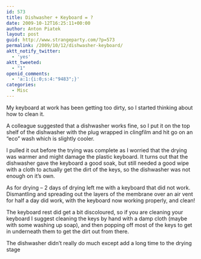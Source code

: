 ```yaml
---
id: 573
title: Dishwasher + Keyboard = ?
date: 2009-10-12T16:25:11+00:00
author: Anton Piatek
layout: post
guid: http://www.strangeparty.com/?p=573
permalink: /2009/10/12/dishwasher-keyboard/
aktt_notify_twitter:
  - 'yes'
aktt_tweeted:
  - "1"
openid_comments:
  - 'a:1:{i:0;s:4:"9483";}'
categories:
  - Misc
---
```

My keyboard at work has been getting too dirty, so I started thinking about how to clean it.

A colleague suggested that a dishwasher works fine, so I put it on the top shelf of the dishwasher with the plug wrapped in clingfilm and hit go on an &#8220;eco&#8221; wash which is slightly cooler.

I pulled it out before the trying was complete as I worried that the drying was warmer and might damage the plastic keyboard. It turns out that the dishwasher gave the keyboard a good soak, but still needed a good wipe with a cloth to actually get the dirt of the keys, so the dishwasher was not enough on it&#8217;s own.

As for drying &#8211; 2 days of drying left me with a keyboard that did not work. Dismantling and spreading out the layers of the membrane over an air vent for half a day did work, with the keyboard now working properly, and clean!

The keyboard rest did get a bit discoloured, so if you are cleaning your keyboard I suggest cleaning the keys by hand with a damp cloth (maybe with some washing up soap), and then popping off most of the keys to get in underneath them to get the dirt out from there.

The dishwasher didn&#8217;t really do much except add a long time to the drying stage